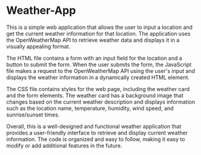# Weather-App

This is a simple web application that allows the user to input a location and get the current weather information for that location. The application uses the OpenWeatherMap API to retrieve weather data and displays it in a visually appealing format.

The HTML file contains a form with an input field for the location and a button to submit the form. When the user submits the form, the JavaScript file makes a request to the OpenWeatherMap API using the user's input and displays the weather information in a dynamically created HTML element.

The CSS file contains styles for the web page, including the weather card and the form elements. The weather card has a background image that changes based on the current weather description and displays information such as the location name, temperature, humidity, wind speed, and sunrise/sunset times.

Overall, this is a well-designed and functional weather application that provides a user-friendly interface to retrieve and display current weather information. The code is organized and easy to follow, making it easy to modify or add additional features in the future.
